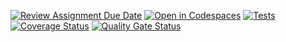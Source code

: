 [![Review Assignment Due Date](https://classroom.github.com/assets/deadline-readme-button-22041afd0340ce965d47ae6ef1cefeee28c7c493a6346c4f15d667ab976d596c.svg)](https://classroom.github.com/a/FTPDI46d)
[![Open in Codespaces](https://classroom.github.com/assets/launch-codespace-2972f46106e565e64193e422d61a12cf1da4916b45550586e14ef0a7c637dd04.svg)](https://classroom.github.com/open-in-codespaces?assignment_repo_id=18364211)
[![Tests](https://github.com/ULL-ESIT-INF-DSI-2425/prct05-objects-classes-interfaces-ikerdiazcabrera/actions/workflows/ci.yml/badge.svg)](https://github.com/ULL-ESIT-INF-DSI-2425/prct05-objects-classes-interfaces-ikerdiazcabrera/actions/workflows/ci.yml)
[![Coverage Status](https://coveralls.io/repos/github/ULL-ESIT-INF-DSI-2425/prct07-witcher-datamodel-grupot/badge.svg?branch=main)](https://coveralls.io/github/ULL-ESIT-INF-DSI-2425/prct07-witcher-datamodel-grupot?branch=main)
[![Quality Gate Status](https://sonarcloud.io/api/project_badges/measure?project=ULL-ESIT-INF-DSI-2425_prct07-witcher-datamodel-grupot&metric=alert_status)](https://sonarcloud.io/summary/new_code?id=ULL-ESIT-INF-DSI-2425_prct07-witcher-datamodel-grupot)